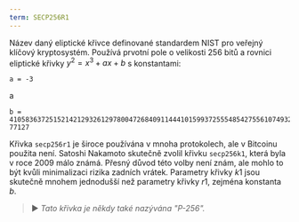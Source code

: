 ```yaml
---
term: SECP256R1
---
```


Název daný eliptické křivce definované standardem NIST pro veřejný klíčový kryptosystém. Používá prvotní pole o velikosti 256 bitů a rovnici eliptické křivky $y^2 = x^3 + ax + b$ s konstantami:

```text
a = -3
```

a

```text
b = 410583637251521421293261297800472684091144410159937255548542755610749322
77127
```

Křivka `secp256r1` je široce používána v mnoha protokolech, ale v Bitcoinu použita není. Satoshi Nakamoto skutečně zvolil křivku `secp256k1`, která byla v roce 2009 málo známá. Přesný důvod této volby není znám, ale mohlo to být kvůli minimalizaci rizika zadních vrátek. Parametry křivky $k1$ jsou skutečně mnohem jednodušší než parametry křivky $r1$, zejména konstanta $b$.

> ► *Tato křivka je někdy také nazývána "P-256".*